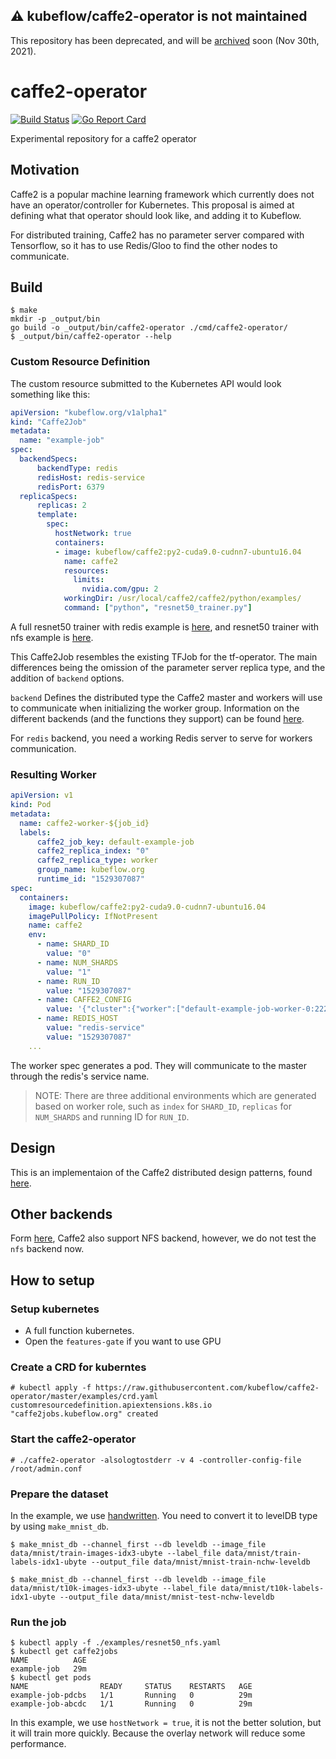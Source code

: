 ## :warning: **kubeflow/caffe2-operator is not maintained**

This repository has been deprecated, and will be [archived](https://github.com/kubeflow/community/issues/479) soon (Nov 30th, 2021). 


# caffe2-operator
[![Build Status](https://travis-ci.com/kubeflow/caffe2-operator.svg?branch=master)](https://travis-ci.org/kubeflow/caffe2-operator) [![Go Report Card](https://goreportcard.com/badge/github.com/kubeflow/caffe2-operator)](https://goreportcard.com/report/github.com/kubeflow/caffe2-operator)

Experimental repository for a caffe2 operator

## Motivation
Caffe2 is a popular machine learning framework which currently does not have an operator/controller for Kubernetes. This proposal is aimed at defining what that operator should look like, and adding it to Kubeflow.

For distributed training, Caffe2 has no parameter server compared with Tensorflow, so it has to use Redis/Gloo to find the other nodes to communicate.

## Build
```
$ make
mkdir -p _output/bin
go build -o _output/bin/caffe2-operator ./cmd/caffe2-operator/
$ _output/bin/caffe2-operator --help

```

### Custom Resource Definition
The custom resource submitted to the Kubernetes API would look something like this:
```yaml
apiVersion: "kubeflow.org/v1alpha1"
kind: "Caffe2Job"
metadata:
  name: "example-job"
spec:
  backendSpecs:
      backendType: redis
      redisHost: redis-service
      redisPort: 6379
  replicaSpecs:
      replicas: 2
      template:
        spec:
          hostNetwork: true
          containers:
          - image: kubeflow/caffe2:py2-cuda9.0-cudnn7-ubuntu16.04
            name: caffe2
            resources:
              limits:
                nvidia.com/gpu: 2
            workingDir: /usr/local/caffe2/caffe2/python/examples/
            command: ["python", "resnet50_trainer.py"]
```

A full resnet50 trainer with redis example is [here](./examples/resnet50_redis.yaml), and resnet50 trainer with nfs example is [here](./examples/resnet50_nfs.yaml).

This Caffe2Job resembles the existing TFJob for the tf-operator.  The main differences being the omission of the parameter server replica type, and the addition of `backend` options.

`backend` Defines the distributed type the Caffe2 master and workers will use to communicate when initializing the worker group. Information on the different backends (and the functions they support) can be found [here](https://caffe2.ai/docs/distributed-training.html).

For `redis` backend, you need a working Redis server to serve for workers communication.

### Resulting Worker
```yaml
apiVersion: v1
kind: Pod
metadata:
  name: caffe2-worker-${job_id}
  labels:
      caffe2_job_key: default-example-job
      caffe2_replica_index: "0"
      caffe2_replica_type: worker
      group_name: kubeflow.org
      runtime_id: "1529307087"
spec:
  containers:
    image: kubeflow/caffe2:py2-cuda9.0-cudnn7-ubuntu16.04
    imagePullPolicy: IfNotPresent
    name: caffe2
    env:
      - name: SHARD_ID
        value: "0"
      - name: NUM_SHARDS
        value: "1"
      - name: RUN_ID
        value: "1529307087"
      - name: CAFFE2_CONFIG
        value: '{"cluster":{"worker":["default-example-job-worker-0:2222"]},"task":{"type":"worker","index":0}}'
      - name: REDIS_HOST
        value: "redis-service"
        value: "1529307087"
    ...
```

The worker spec generates a pod. They will communicate to the master through the redis's service name.

>NOTE: There are three additional environments which are generated based on worker role, such as `index` for `SHARD_ID`, `replicas` for `NUM_SHARDS` and running ID for `RUN_ID`.

## Design
This is an implementaion of the Caffe2 distributed design patterns, found [here](https://caffe2.ai/docs/SynchronousSGD.html).

## Other backends

Form [here](https://caffe2.ai/docs/distributed-training.html), Caffe2 also support NFS backend, however, we do not test the `nfs` backend now. 

## How to setup

### Setup kubernetes
* A full function kubernetes.
* Open the `features-gate` if you want to use GPU

### Create a CRD for kuberntes

```
# kubectl apply -f https://raw.githubusercontent.com/kubeflow/caffe2-operator/master/examples/crd.yaml
customresourcedefinition.apiextensions.k8s.io "caffe2jobs.kubeflow.org" created
```

### Start the caffe2-operator

```
# ./caffe2-operator -alsologtostderr -v 4 -controller-config-file /root/admin.conf
```

### Prepare the dataset

In the example, we use [handwritten](http://yann.lecun.com/exdb/mnist/). You need to convert it to levelDB type by using `make_mnist_db`.
```
$ make_mnist_db --channel_first --db leveldb --image_file data/mnist/train-images-idx3-ubyte --label_file data/mnist/train-labels-idx1-ubyte --output_file data/mnist/mnist-train-nchw-leveldb 

$ make_mnist_db --channel_first --db leveldb --image_file data/mnist/t10k-images-idx3-ubyte --label_file data/mnist/t10k-labels-idx1-ubyte --output_file data/mnist/mnist-test-nchw-leveldb 
```

### Run the job

```
$ kubectl apply -f ./examples/resnet50_nfs.yaml
$ kubectl get caffe2jobs
NAME          AGE
example-job   29m
$ kubectl get pods
NAME                READY     STATUS    RESTARTS   AGE
example-job-pdcbs   1/1       Running   0          29m
example-job-abcdc   1/1       Running   0          29m
```

In this example, we use `hostNetwork = true`, it is not the better solution, but it will train more quickly. Because the overlay network will reduce some performance.
